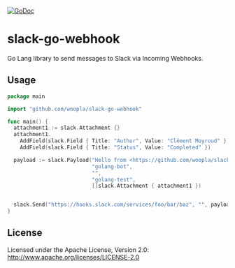 [![GoDoc](https://godoc.org/github.com/ashwanthkumar/slack-go-webhook?status.svg)](https://godoc.org/github.com/ashwanthkumar/slack-go-webhook)

# slack-go-webhook

Go Lang library to send messages to Slack via Incoming Webhooks.

## Usage
```go
package main

import "github.com/woopla/slack-go-webhook"

func main() {
  attachment1 := slack.Attachment {}
  attachment1.
    AddField(slack.Field { Title: "Author", Value: "Clément Moyroud" }).
    AddField(slack.Field { Title: "Status", Value: "Completed" })

  payload := slack.Payload("Hello from <https://github.com/woopla/slack-go-webhook|slack-go-webhook>, a Go-Lang library to send slack webhook messages.",
                           "golang-bot",
                           "",
                           "golang-test",
                           []slack.Attachment { attachment1 })


  slack.Send("https://hooks.slack.com/services/foo/bar/baz", "", payload)
}

```

## License
Licensed under the Apache License, Version 2.0: http://www.apache.org/licenses/LICENSE-2.0

